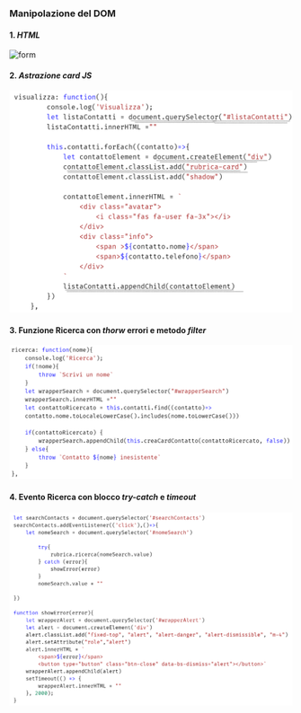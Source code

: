 ### Manipolazione del DOM

#### 1. _HTML_

<img src="media/
index.png" alt="form" width="600"/>


#### 2. _Astrazione card JS_

<img src="media/script.png" alt="form" width="600"/>



#### 3. Funzione Ricerca con _thorw_ errori e metodo _filter_

<img src="media/ricerca.png" alt="form" width="650"/>

#### 4. Evento Ricerca con blocco _try-catch_ e _timeout_

<img src="media/evento.png" alt="form" width="650"/>

<p style="page-break-after: always;">&nbsp;</p>